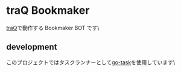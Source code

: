 # traQ Bookmaker

[traQ](https://github.com/traPtitech/traQ)で動作する Bookmaker BOT です\

## development

このプロジェクトではタスクランナーとして[go-task](https://taskfile.dev/)を使用しています\
